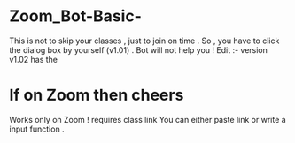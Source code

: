 # Zoom_Bot-Basic-

This is not to skip your classes , just to join on time .
So , you have to click the dialog box by yourself (v1.01) . Bot will not help you !
Edit :- version v1.02 has the 

# If on Zoom then cheers 

Works only on Zoom !
requires class link 
You can either paste link or write a input function .
